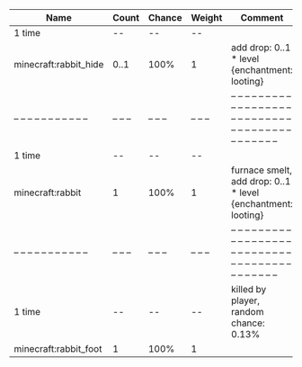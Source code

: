 | Name                  | Count | Chance | Weight | Comment                                                                                |
| --------------------- | ----- | ------ | ------ | -------------------------------------------------------------------------------------- |
| 1 time                |    -- |     -- |     -- |                                                                                        |
| minecraft:rabbit_hide |  0..1 |   100% |      1 | add drop: 0..1 * level {enchantment: looting}                                          |
| – – – – – – – – – – – | – – – | – – –  | – – –  | – – – – – – – – – – – – – – – – – – – – – – – – – – – – – – – – – – – – – – – – – – –  |
| 1 time                |    -- |     -- |     -- |                                                                                        |
| minecraft:rabbit      |     1 |   100% |      1 | furnace smelt, add drop: 0..1 * level {enchantment: looting}                           |
| – – – – – – – – – – – | – – – | – – –  | – – –  | – – – – – – – – – – – – – – – – – – – – – – – – – – – – – – – – – – – – – – – – – – –  |
| 1 time                |    -- |     -- |     -- | killed by player, random chance: 0.13%|{enchantment: looting}: 0.13% + 0.03%*(level-1) |
| minecraft:rabbit_foot |     1 |   100% |      1 |                                                                                        |
